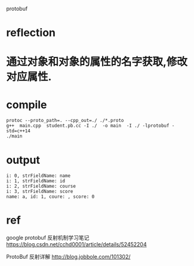 protobuf

# reflection
# 通过对象和对象的属性的名字获取,修改对应属性.

# compile
```
protoc --proto_path=. --cpp_out=./ ./*.proto
g++  main.cpp  student.pb.cc -I ./  -o main  -I ./ -lprotobuf -std=c++14
./main
```

# output
```
i: 0, strFieldName: name
i: 1, strFieldName: id
i: 2, strFieldName: course
i: 3, strFieldName: score
name: a, id: 1, coure: , score: 0
```

# ref
google protobuf 反射机制学习笔记
https://blog.csdn.net/cchd0001/article/details/52452204

ProtoBuf 反射详解
http://blog.jobbole.com/101302/